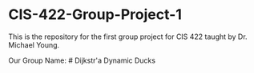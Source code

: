 # CIS-422-Group-Project-1
This is the repository for the first group project for CIS 422 taught by Dr. Michael Young.


Our Group Name: # Dijkstr'a Dynamic Ducks
